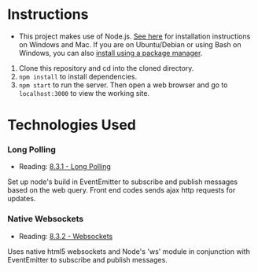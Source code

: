 # Instructions

* This project makes use of Node.js. [See here](https://nodejs.org/en/) for installation instructions on Windows and Mac. If you are on Ubuntu/Debian or using Bash on Windows, you can also [install using a package manager](https://nodejs.org/en/download/package-manager/#debian-and-ubuntu-based-linux-distributions).

1. Clone this repository and cd into the cloned directory.
2. `npm install` to install dependencies.
3. `npm start` to run the server. Then open a web browser and go to `localhost:3000` to view the working site.

# Technologies Used

### Long Polling

* Reading: [8.3.1 - Long Polling](https://theandrewchan.gitbooks.io/javascript-crash-course/content/8-communicating-with-a-backend.html)

Set up node's build in EventEmitter to subscribe and publish messages based on  the web query.
Front end codes sends ajax http requests for updates.


### Native Websockets

* Reading: [8.3.2 - Websockets](https://theandrewchan.gitbooks.io/javascript-crash-course/content/8-communicating-with-a-backend.html)

Uses native html5 websockets and Node's 'ws' module in conjunction with EventEmitter to subscribe and publish messages.
